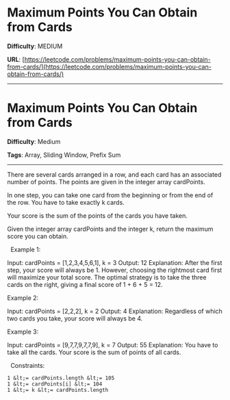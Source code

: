 # Maximum Points You Can Obtain from Cards

**Difficulty**: MEDIUM

**URL**: [https://leetcode.com/problems/maximum-points-you-can-obtain-from-cards/](https://leetcode.com/problems/maximum-points-you-can-obtain-from-cards/)

---

# Maximum Points You Can Obtain from Cards

**Difficulty**: Medium

**Tags**: Array, Sliding Window, Prefix Sum

---

There are several cards arranged in a row, and each card has an associated number of points. The points are given in the integer array cardPoints.

In one step, you can take one card from the beginning or from the end of the row. You have to take exactly k cards.

Your score is the sum of the points of the cards you have taken.

Given the integer array cardPoints and the integer k, return the maximum score you can obtain.

&nbsp;
Example 1:


Input: cardPoints = [1,2,3,4,5,6,1], k = 3
Output: 12
Explanation: After the first step, your score will always be 1. However, choosing the rightmost card first will maximize your total score. The optimal strategy is to take the three cards on the right, giving a final score of 1 + 6 + 5 = 12.


Example 2:


Input: cardPoints = [2,2,2], k = 2
Output: 4
Explanation: Regardless of which two cards you take, your score will always be 4.


Example 3:


Input: cardPoints = [9,7,7,9,7,7,9], k = 7
Output: 55
Explanation: You have to take all the cards. Your score is the sum of points of all cards.


&nbsp;
Constraints:


	1 &lt;= cardPoints.length &lt;= 105
	1 &lt;= cardPoints[i] &lt;= 104
	1 &lt;= k &lt;= cardPoints.length



